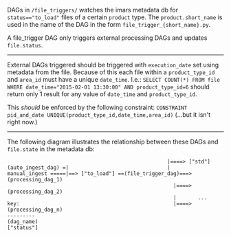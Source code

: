 DAGs in `/file_triggers/` watches the imars metadata db for `status=="to_load"`
files of a certain `product` type. The `product.short_name` is used in the
name of the DAG in the form `file_trigger_{short_name}.py`.

A file_trigger DAG only triggers external processing DAGs and updates
`file.status`.

---------------------------------------------------------------------------

External DAGs triggered should be triggered with `execution_date` set using
metadata from the file. Because of this each file within a `product_type_id`
and `area_id` must have a unique `date_time`.
I.e.:
`SELECT COUNT(*) FROM file WHERE date_time="2015-02-01 13:30:00" AND product_type_id=6`
should return only 1 result for any value of `date_time` and `product_type_id`.

This *should* be enforced by the following constraint:
`CONSTRAINT pid_and_date UNIQUE(product_type_id,date_time,area_id)`
(...but it isn't right now.)

---------------------------------------------------------------------------

The following diagram illustrates the relationship between these DAGs and
`file.state` in the metadata db:

```
                                                    |====> ["std"]
(auto_ingest_dag) =|                                |
manual_ingest =====|==> ["to_load"] ==(file_trigger_dag)===> (processing_dag_1)
                                                      |====> (processing_dag_2)
                                                      |       ...
key:                                                  |====> (processing_dag_n)
---------
(dag_name)
["status"]

```
